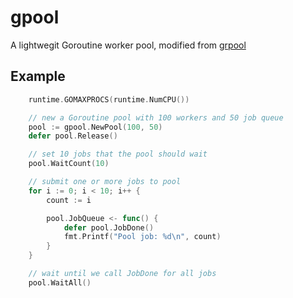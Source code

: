 # gpool

A lightwegit Goroutine worker pool, modified from [grpool](https://github.com/ivpusic/grpool)

## Example

```go
    runtime.GOMAXPROCS(runtime.NumCPU())

    // new a Goroutine pool with 100 workers and 50 job queue
    pool := gpool.NewPool(100, 50)
    defer pool.Release()

    // set 10 jobs that the pool should wait
    pool.WaitCount(10)

    // submit one or more jobs to pool
    for i := 0; i < 10; i++ {
        count := i

        pool.JobQueue <- func() {
            defer pool.JobDone()
            fmt.Printf("Pool job: %d\n", count)
        }
    }

    // wait until we call JobDone for all jobs
    pool.WaitAll()
```
